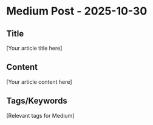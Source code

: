 # Medium Post - 2025-10-30

## Title
[Your article title here]

## Content
[Your article content here]

## Tags/Keywords
[Relevant tags for Medium]
